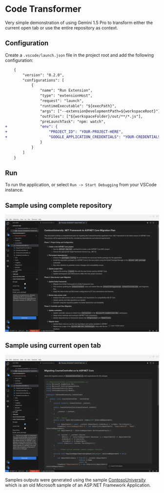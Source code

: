 # Code Transformer

Very simple demonstration of using Gemini 1.5 Pro to transform either the current open tab or use the entire repository as context.  

## Configuration

Create a `.vscode/launch.json` file in the project root and add the following configuration:
```diff
	{
		"version": "0.2.0",
		"configurations": [
			{
				"name": "Run Extension",
				"type": "extensionHost",
				"request": "launch",
				"runtimeExecutable": "${execPath}",
				"args": ["--extensionDevelopmentPath=${workspaceRoot}"],
				"outFiles": ["${workspaceFolder}/out/**/*.js"],
				"preLaunchTask": "npm: watch",
+				"env": {
+					"PROJECT_ID": "YOUR-PROJECT-HERE",
+					"GOOGLE_APPLICATION_CREDENTIALS": "YOUR-CREDENTIALS-JSON-HERE"
				}			
			}
		]
	}
```

## Run

To run the application, or select `Run -> Start Debugging` from your VSCode instance.

## Sample using complete repository

![Respository](./media/repository.png)

## Sample using current open tab

![Open Tab](./media/open-tab.png)

Samples outputs were generated using the sample [ContosoUniversity](https://github.com/jjdelorme/ContosoUniversity) which is an old Microsoft sample of an ASP.NET Framework Application.
